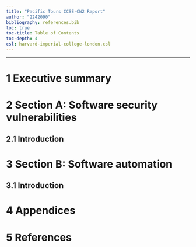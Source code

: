 ```yaml
---
title: "Pacific Tours CCSE-CW2 Report"
author: "2242090"
bibliography: references.bib
toc: true
toc-title: Table of Contents
toc-depth: 4
csl: harvard-imperial-college-london.csl
---
```


---

# 1 Executive summary

# 2 Section A: Software security vulnerabilities

## 2.1 Introduction

# 3 Section B: Software automation

## 3.1 Introduction

# 4 Appendices

# 5 References
